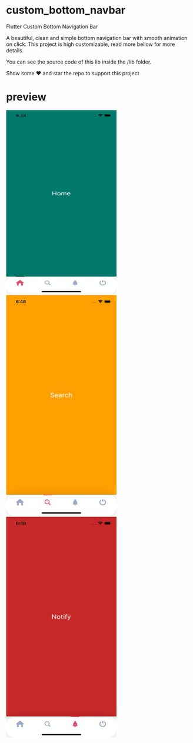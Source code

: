 # custom_bottom_navbar

Flutter Custom Bottom Navigation Bar

A beautiful, clean and simple bottom navigation bar with smooth animation on click. This project is high customizable, read more bellow for more details.

You can see the source code of this lib inside the /lib folder.

Show some ❤️ and star the repo to support this project

<!-- ![](image/screenshot.png width="100") -->

# preview
<p align="left">
  <img width="300" height="500" src="https://raw.githubusercontent.com/moeenchanna/custom_bottom_navbar/main/images/ss1.png">
 <img width="300" height="600" src="https://raw.githubusercontent.com/moeenchanna/custom_bottom_navbar/main/images/ss2.png"> 
  <img width="300" height="600" src="https://raw.githubusercontent.com/moeenchanna/custom_bottom_navbar/main/images/ss3.png"> 
<!--    <img width="300" height="600" src="https://raw.githubusercontent.com/moeenchanna/custom_bottom_navbar/main/images/ss4.png"> -->
</p>


